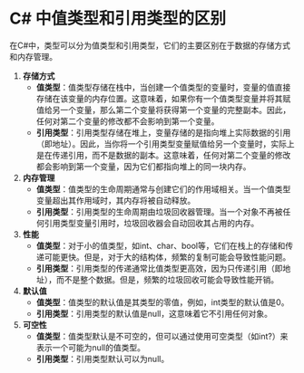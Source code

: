 # C# 中值类型和引用类型的区别

在C#中，类型可以分为值类型和引用类型，它们的主要区别在于数据的存储方式和内存管理。

1. **存储方式**
   - **值类型**：值类型存储在栈中，当创建一个值类型的变量时，变量的值直接存储在该变量的内存位置。这意味着，如果你有一个值类型变量并将其赋值给另一个变量，那么第二个变量将获得第一个变量的完整副本。因此，任何对第二个变量的修改都不会影响到第一个变量。
   - **引用类型**：引用类型存储在堆上，变量存储的是指向堆上实际数据的引用（即地址）。因此，当你将一个引用类型变量赋值给另一个变量时，实际上是在传递引用，而不是数据的副本。这意味着，任何对第二个变量的修改都会影响到第一个变量，因为它们都指向堆上的同一块内存。
2. **内存管理**
   - **值类型**：值类型的生命周期通常与创建它们的作用域相关。当一个值类型变量超出其作用域时，其内存将被自动释放。
   - **引用类型**：引用类型的生命周期由垃圾回收器管理。当一个对象不再被任何引用类型变量引用时，垃圾回收器会自动回收其占用的内存。
3. **性能**
   - **值类型**：对于小的值类型，如int、char、bool等，它们在栈上的存储和传递可能更快。但是，对于大的结构体，频繁的复制可能会导致性能问题。
   - **引用类型**：引用类型的传递通常比值类型更高效，因为只传递引用（即地址），而不是整个数据。但是，频繁的垃圾回收可能会导致性能开销。
4. **默认值**
   - **值类型**：值类型的默认值是其类型的零值，例如，int类型的默认值是0。
   - **引用类型**：引用类型的默认值是null，这意味着它不引用任何对象。
5. **可空性**
   - **值类型**：值类型默认是不可空的，但可以通过使用可空类型（如int?）来表示一个可能为null的值类型。
   - **引用类型**：引用类型默认可以为null。